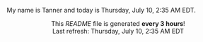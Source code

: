 My name is Tanner and today is Thursday, July 10, 2:35 AM EDT.

<p align="center">This <i>README</i> file is generated <b>every 3 hours</b>!</br>Last refresh: Thursday, July 10, 2:35 AM EDT<br /></p>
